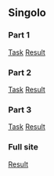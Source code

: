 ## Singolo

### Part 1
[Task](https://github.com/rolling-scopes-school/tasks/blob/master/tasks/markups/level-2/singolo/part-1/singolo-1-ru.md) [Result](https://skachkova-natalia.github.io/singolo/singolo1.html)


### Part 2
[Task](https://github.com/rolling-scopes-school/tasks/blob/master/tasks/markups/level-2/singolo/part-2/singolo-2-ru.md) [Result](https://skachkova-natalia.github.io/singolo/singolo2.html)

### Part 3
[Task](https://github.com/rolling-scopes-school/tasks/blob/master/tasks/markups/level-2/singolo/part-3/singolo-3-ru.md) [Result](https://skachkova-natalia.github.io/singolo/singolo3.html)

### Full site
[Result](https://skachkova-natalia.github.io/singolo/index.html)

